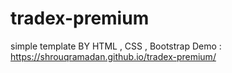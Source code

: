 # tradex-premium
simple template BY HTML , CSS , Bootstrap
Demo : https://shrouqramadan.github.io/tradex-premium/
